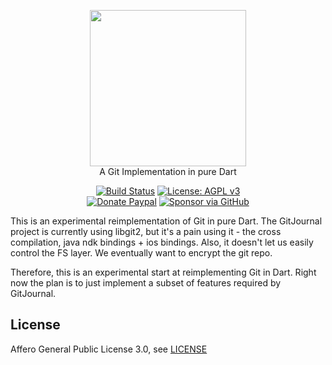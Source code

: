 <p align="center">
  <img height="250" width="auto" src="https://raw.githubusercontent.com/GitJournal/dart_git/master/assets/logo.png">
  <br/>A Git Implementation in pure Dart
</p>

<p align="center">
  <a href="https://github.com/GitJournal/dart_git/actions"><img alt="Build Status" src="https://github.com/GitJournal/dart_git/workflows/Dart%20CI/badge.svg"/></a>
  <a href="https://www.gnu.org/licenses/agpl-3.0"><img alt="License: AGPL v3" src="https://img.shields.io/badge/License-AGPL%20v3-blue.svg"></a>
  </br>
  <a href="http://paypal.me/visheshhanda"><img alt="Donate Paypal" src="https://img.shields.io/badge/Donate-Paypal-%231999de"></a>
  <a href="https://github.com/sponsors/vHanda"><img alt="Sponsor via GitHub" src="https://img.shields.io/badge/Sponsor-Github-%235a353"></a>
</p>


This is an experimental reimplementation of Git in pure Dart. The GitJournal project is currently using libgit2, but it's a pain using it - the cross compilation, java ndk bindings + ios bindings. Also, it doesn't let us easily control the FS layer. We eventually want to encrypt the git repo.

Therefore, this is an experimental start at reimplementing Git in Dart. Right now the plan is to just implement a subset of features required by GitJournal.


## License

Affero General Public License 3.0, see [LICENSE](LICENSE)
